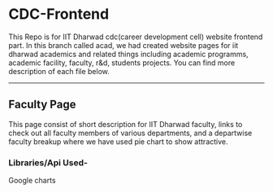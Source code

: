 # CDC-Frontend
This Repo is for IIT Dharwad cdc(career development cell) website frontend part. In this branch called acad, we had created website pages for iit dharwad academics and related things including academic programms, academic facility, faculty, r&d, students projects. You can find more description of each file below.

***
## Faculty Page
This page consist of short description for IIT Dharwad faculty, links to check out all faculty members of various departments, and a departwise faculty breakup where we have used pie chart to show attractive.

### Libraries/Api Used-
Google charts

